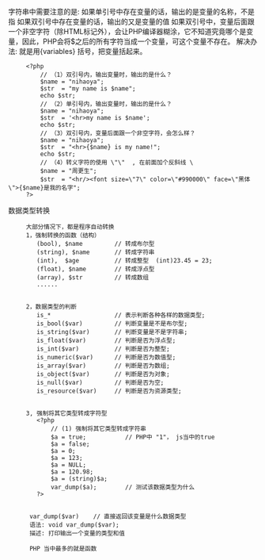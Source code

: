 字符串中需要注意的是: 
         如果单引号中存在变量的话，输出的是变量的名称，不是指
         如果双引号中存在变量的话，输出的又是变量的值
         如果双引号中，变量后面跟一个非空字符（除HTML标记外），会让PHP编译器糊涂，它不知道究竟哪个是变量，因此，PHP会将$之后的所有字符当成一个变量，可这个变量不存在。
         解决办法: 就是用{variables} 括号，把变量括起来。
         
         
         <?php
             // （1）双引号内，输出变量时，输出的是什么？
             $name = "nihaoya";
             $str  = "my name is $name";
             echo $str;
             // （2）单引号内，输出变量时，输出的是什么？
             $name = "nihaoya";
             $str  = '<hr>my name is $name';
             echo $str;
             // （3）双引号内，变量后面跟一个非空字符，会怎么样？
             $name = "nihaoya";
             $str  = "<hr>{$name} is my name!";
             echo $str;
             // （4）转义字符的使用 \"\"  , 在前面加个反斜线 \
             $name = "周更生";
             $str  = "<hr/><font size=\"7\" color=\"#990000\" face=\"黑体\">{$name}是我的名字";
         ?>
         
         
数据类型转换

         大部分情况下，都是程序自动转换
         1，强制转换的函数（结构）
            (bool), $name         // 转成布尔型
            (string), $name       // 转成字符串
            (int),  $age          // 转成整型  (int)23.45 = 23;
            (float), $name        // 转成浮点型
            (array), $str         // 转成数组
            ......
            
            
         2，数据类型的判断
            is_*                  // 表示判断各种各样的数据类型;
            is_bool($var)         // 判断变量是不是布尔型;
            is_string($var)       // 判断变量是不是字符串;
            is_float($var)        // 判断是否为浮点型;
            is_int($var)          // 判断是否为整型;
            is_numeric($var)      // 判断是否为数值型;
            is_array($var)        // 判断是否为数组;
            is_object($var)       // 判断是否为对象;
            is_null($var)         // 判断是否为空;
            is_resource($var)     // 判断是否为资源类型;
            
            
         3, 强制将其它类型转成字符型
            <?php 
                // (1) 强制将其它类型转成字符串
                $a = true;           // PHP中 "1"， js当中的true
                $a = false;
                $a = 0;
                $a = 123;
                $a = NULL;
                $a = 120.98;
                $a = (string)$a;
                var_dump($a);        // 测试该数据类型为什么     
            ?>
         
         
          var_dump($var)    // 直接返回该变量是什么数据类型
          语法: void var_dump($var);
          描述: 打印输出一个变量的类型和值
          
          PHP 当中最多的就是函数
          
          
         
            
            
            
            
            
            
            
            
            
            
            
            
            
            
            
         
         
